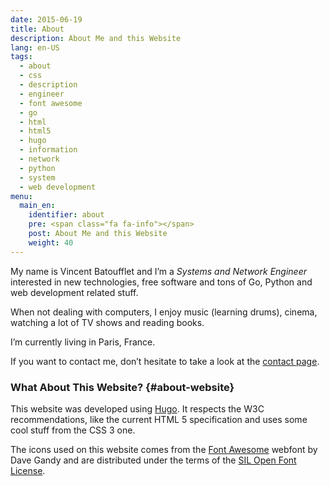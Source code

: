 ```yaml
---
date: 2015-06-19
title: About
description: About Me and this Website
lang: en-US
tags:
  - about
  - css
  - description
  - engineer
  - font awesome
  - go
  - html
  - html5
  - hugo
  - information
  - network
  - python
  - system
  - web development
menu:
  main_en:
    identifier: about
    pre: <span class="fa fa-info"></span>
    post: About Me and this Website
    weight: 40
---
```


My name is Vincent Batoufflet and I’m a _Systems and Network Engineer_ interested in new technologies, free
software and tons of Go, Python and web development related stuff.

When not dealing with computers, I enjoy music (learning drums), cinema, watching a lot of TV shows and reading books.

<span class="fa fa-map-marker"></span> I’m currently living in Paris, France.

If you want to contact me, don’t hesitate to take a look at the [contact page](en/contact/).

### What About This Website? {#about-website}

This website was developed using [Hugo](https://gohugo.io/). It respects the W3C recommendations, like the current
HTML 5 specification and uses some cool stuff from the CSS 3 one.

The icons used on this website comes from the [Font Awesome](https://fortawesome.github.io/Font-Awesome/) webfont by
Dave Gandy and are distributed under the terms of the [SIL Open Font License](http://scripts.sil.org/OFL).
